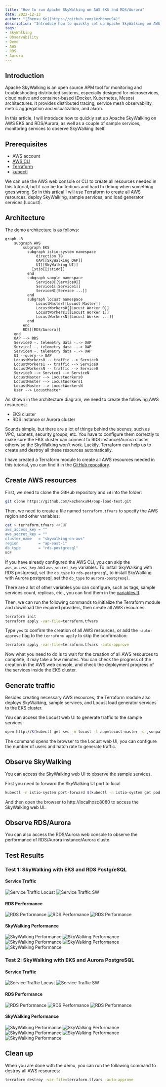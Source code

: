 ```yaml
---
title: "How to run Apache SkyWalking on AWS EKS and RDS/Aurora"
date: 2022-12-13
author: "[Zhenxu Ke](https://github.com/kezhenxu94)"
description: "Introduce how to quickly set up Apache SkyWalking on AWS EKS and RDS/Aurora"
tags:
- SkyWalking
- Observability
- Demo
- AWS
- RDS
- Aurora
---
```


## Introduction

Apache SkyWalking is an open source APM tool for monitoring and troubleshooting distributed systems,
especially designed for microservices, cloud native and container-based (Docker, Kubernetes, Mesos)
architectures. It provides distributed tracing, service mesh observability, metric aggregation and
visualization, and alarm.

In this article, I will introduce how to quickly set up Apache SkyWalking on AWS EKS and RDS/Aurora,
as well as a couple of sample services, monitoring services to observe SkyWalking itself.

## Prerequisites

- AWS account
- [AWS CLI](https://docs.aws.amazon.com/cli/latest/userguide/install-cliv2.html)
- [Terraform](https://www.terraform.io/downloads.html)
- [kubectl](https://kubernetes.io/docs/tasks/tools/#kubectl)

We can use the AWS web console or CLI to create all resources needed in this tutorial, but it can be
too tedious and hard to debug when something goes wrong. So in this artical I will use Terraform to
create all AWS resources, deploy SkyWalking, sample services, and load generator services (Locust).

## Architecture

The demo architecture is as follows:

```mermaid
graph LR
    subgraph AWS
        subgraph EKS
          subgraph istio-system namespace
              direction TB
              OAP[[SkyWalking OAP]]
              UI[[SkyWalking UI]]
            Istio[[istiod]]
          end
          subgraph sample namespace
              Service0[[Service0]]
              Service1[[Service1]]
              ServiceN[[Service ...]]
          end
          subgraph locust namespace
              LocustMaster[[Locust Master]]
              LocustWorkers0[[Locust Worker 0]]
              LocustWorkers1[[Locust Worker 1]]
              LocustWorkersN[[Locust Worker ...]]
          end
        end
        RDS[[RDS/Aurora]]
    end
    OAP --> RDS
    Service0 -. telemetry data -.-> OAP
    Service1 -. telemetry data -.-> OAP
    ServiceN -. telemetry data -.-> OAP
    UI --query--> OAP
    LocustWorkers0 -- traffic --> Service0
    LocustWorkers1 -- traffic --> Service0
    LocustWorkersN -- traffic --> Service0
    Service0 --> Service1 --> ServiceN
    LocustMaster --> LocustWorkers0
    LocustMaster --> LocustWorkers1
    LocustMaster --> LocustWorkersN
    User --> LocustMaster
```

As shown in the architecture diagram, we need to create the following AWS resources:

- EKS cluster
- RDS instance or Aurora cluster

Sounds simple, but there are a lot of things behind the scenes, such as VPC, subnets, security groups, etc.
You have to configure them correctly to make sure the EKS cluster can connect to RDS instance/Aurora cluster
otherwise the SkyWalking won't work. Luckily, Terraform can help us to create and destroy all these resources
automatically.

I have created a Terraform module to create all AWS resources needed in this tutorial, you can find it in the
[GitHub repository](https://github.com/kezhenxu94/oap-load-test/tree/main/aws).

## Create AWS resources

First, we need to clone the GitHub repository and `cd` into the folder:

```bash
git clone https://github.com/kezhenxu94/oap-load-test.git
```

Then, we need to create a file named `terraform.tfvars` to specify the AWS region and other variables:

```bash
cat > terraform.tfvars <<EOF
aws_access_key = ""
aws_secret_key = ""
cluster_name   = "skywalking-on-aws"
region         = "ap-east-1"
db_type        = "rds-postgresql"
EOF
```

If you have already configured the AWS CLI, you can skip the `aws_access_key` and `aws_secret_key` variables.
To install SkyWalking with RDS postgresql, set the `db_type` to `rds-postgresql`, to install SkyWalking with
Aurora postgresql, set the `db_type` to `aurora-postgresql`.

There are a lot of other variables you can configure, such as tags, sample services count, replicas, etc.,
you can find them in the [variables.tf](https://github.com/kezhenxu94/oap-load-test/blob/main/aws/variables.tf).

Then, we can run the following commands to initialize the Terraform module and download the required providers,
then create all AWS resources:

```bash
terraform init
terraform apply -var-file=terraform.tfvars
```

Type `yes` to confirm the creation of all AWS resources, or add the `-auto-approve` flag to the `terraform apply`
to skip the confirmation:

```bash
terraform apply -var-file=terraform.tfvars -auto-approve
```

Now what you need to do is to wait for the creation of all AWS resources to complete, it may take a few minutes.
You can check the progress of the creation in the AWS web console, and check the deployment progress of the services
inside the EKS cluster.

## Generate traffic

Besides creating necessary AWS resources, the Terraform module also deploys SkyWalking, sample services, and Locust
load generator services to the EKS cluster.

You can access the Locust web UI to generate traffic to the sample services:

```bash
open http://$(kubectl get svc -n locust -l app=locust-master -o jsonpath='{.items[0].status.loadBalancer.ingress[0].hostname}'):8089
```

The command opens the browser to the Locust web UI, you can configure the number of users and hatch rate to generate
traffic.

## Observe SkyWalking

You can access the SkyWalking web UI to observe the sample services.

First you need to forward the SkyWalking UI port to local

```bash
kubectl -n istio-system port-forward $(kubectl -n istio-system get pod -l app=skywalking -l component=ui -o name) 8080:8080
```

And then open the browser to http://localhost:8080 to access the SkyWalking web UI.

## Observe RDS/Aurora

You can also access the RDS/Aurora web console to observe the performance of RDS/Aurora instance/Aurora cluste.

## Test Results

### Test 1: SkyWalking with EKS and RDS PostgreSQL

#### Service Traffic

![Service Traffic Locust](./outputs/postgresql/test1-cpm-locust.png)
![Service Traffic SW](./outputs/postgresql/test1-cpm.png)

#### RDS Performance

![RDS Performance](./outputs/postgresql/test1-postgresql-1.png)
![RDS Performance](./outputs/postgresql/test1-postgresql-2.png)
![RDS Performance](./outputs/postgresql/test1-postgresql-3.png)

#### SkyWalking Performance

![SkyWalking Performance](./outputs/postgresql/test1-so11y-1.png)
![SkyWalking Performance](./outputs/postgresql/test1-so11y-2.png)
![SkyWalking Performance](./outputs/postgresql/test1-so11y-3.png)
![SkyWalking Performance](./outputs/postgresql/test1-so11y-4.png)
![SkyWalking Performance](./outputs/postgresql/test1-so11y-5.png)

### Test 2: SkyWalking with EKS and Aurora PostgreSQL

#### Service Traffic

![Service Traffic Locust](./outputs/aurora/test1-cpm-locust.png)
![Service Traffic SW](./outputs/aurora/test1-cpm-skywalking.png)

#### RDS Performance

![RDS Performance](./outputs/aurora/test1-postgresql-1.png)
![RDS Performance](./outputs/aurora/test1-postgresql-2.png)
![RDS Performance](./outputs/aurora/test1-postgresql-3.png)

#### SkyWalking Performance

![SkyWalking Performance](./outputs/aurora/test1-so11y-1.png)
![SkyWalking Performance](./outputs/aurora/test1-so11y-2.png)
![SkyWalking Performance](./outputs/aurora/test1-so11y-3.png)
![SkyWalking Performance](./outputs/aurora/test1-so11y-4.png)
![SkyWalking Performance](./outputs/aurora/test1-so11y-5.png)

## Clean up

When you are done with the demo, you can run the following command to destroy all AWS resources:

```bash
terraform destroy -var-file=terraform.tfvars -auto-approve
```
